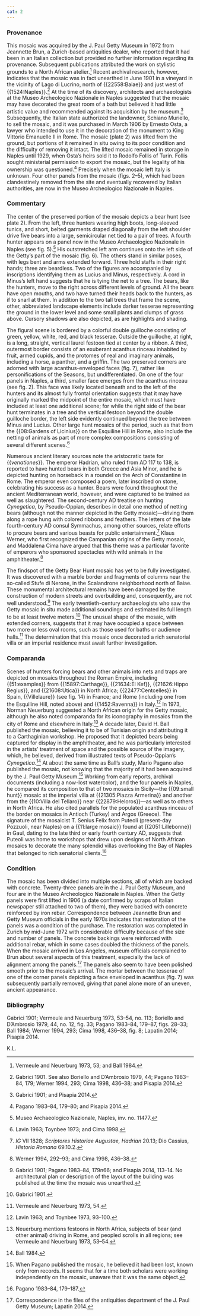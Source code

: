 ```yaml
---
cat: 2
---
```

### Provenance

This mosaic was acquired by the J. Paul Getty Museum in 1972 from Jeannette Brun, a Zurich-based antiquities dealer, who reported that it had been in an Italian collection but provided no further information regarding its provenance. Subsequent publications attributed the work on stylistic grounds to a North African atelier.[^1] Recent archival research, however, indicates that the mosaic was in fact unearthed in June 1901 in a vineyard in the vicinity of Lago di Lucrino, north of {{22558:Baiae}} and just west of {{1524:Naples}}.[^2] At the time of its discovery, architects and archaeologists at the Museo Archeologico Nazionale in Naples suggested that the mosaic may have decorated the great room of a bath but believed it had little artistic value and recommended against its acquisition by the museum.[^3] Subsequently, the Italian state authorized the landowner, Schiano Muriello, to sell the mosaic, and it was purchased in March 1906 by Ernesto Osta, a lawyer who intended to use it in the decoration of the monument to King Vittorio Emanuelle II in Rome. The mosaic (plate 2) was lifted from the ground, but portions of it remained in situ owing to its poor condition and the difficulty of removing it intact. The lifted mosaic remained in storage in Naples until 1929, when Osta’s heirs sold it to Rodolfo Follis of Turin. Follis sought ministerial permission to export the mosaic, but the legality of his ownership was questioned.[^4] Precisely when the mosaic left Italy is unknown. Four other panels from the mosaic (figs. 2–5), which had been clandestinely removed from the site and eventually recovered by Italian authorities, are now in the Museo Archeologico Nazionale in Naples.

### Commentary

The center of the preserved portion of the mosaic depicts a bear hunt (see plate 2). From the left, three hunters wearing high boots, long-sleeved tunics, and short, belted garments draped diagonally from the left shoulder drive five bears into a large, semicircular net tied to a pair of trees. A fourth hunter appears on a panel now in the Museo Archaeologico Nazionale in Naples (see fig. 5).[^5] His outstretched left arm continues onto the left side of the Getty’s part of the mosaic (fig. 6). The others stand in similar poses, with legs bent and arms extended forward. Three hold staffs in their right hands; three are beardless. Two of the figures are accompanied by inscriptions identifying them as Lucius and Minus, respectively. A cord in Minus’s left hand suggests that he is tying the net to a tree. The bears, like the hunters, move to the right across different levels of ground. All the bears have open mouths, and two have turned their heads back to the hunters, as if to snarl at them. In addition to the two tall trees that frame the scene, other, abbreviated landscape elements include darker tesserae representing the ground in the lower level and some small plants and clumps of grass above. Cursory shadows are also depicted, as are highlights and shading.

The figural scene is bordered by a colorful double guilloche consisting of green, yellow, white, red, and black tesserae. Outside the guilloche, at right, is a long, straight, vertical laurel festoon tied at center by a ribbon. A third, outermost border consists of an exuberant acanthus rinceau inhabited by fruit, armed cupids, and the protomes of real and imaginary animals, including a horse, a panther, and a griffin. The two preserved corners are adorned with large acanthus-enveloped faces (fig. 7), rather like personifications of the Seasons, but undifferentiated. On one of the four panels in Naples, a third, smaller face emerges from the acanthus rinceau (see fig. 2). This face was likely located beneath and to the left of the hunters and its almost fully frontal orientation suggests that it may have originally marked the midpoint of the entire mosaic, which must have included at least one additional scene; for while the right side of the bear hunt terminates in a tree and the vertical festoon beyond the double guilloche border, the left side evidently continued beyond the tree between Minus and Lucius. Other large hunt mosaics of the period, such as that from the {{08:Gardens of Licinius}} on the Esquiline Hill in Rome, also include the netting of animals as part of more complex compositions consisting of several different scenes.[^6]

Numerous ancient literary sources note the aristocratic taste for {{*venationes*}}. The emperor Hadrian, who ruled from AD 117 to 138, is reported to have hunted bears in both Greece and Asia Minor, and he is depicted hunting on horseback in a roundel on the Arch of Constantine in Rome. The emperor even composed a poem, later inscribed on stone, celebrating his success as a hunter. Bears were found throughout the ancient Mediterranean world, however, and were captured to be trained as well as slaughtered. The second-century AD treatise on hunting *Cynegetica*, by Pseudo-Oppian, describes in detail one method of netting bears (although not the manner depicted in the Getty mosaic)—driving them along a rope hung with colored ribbons and feathers. The letters of the late fourth-century AD consul Symmachus, among other sources, relate efforts to procure bears and various beasts for public entertainment.[^7] Klaus Werner, who first recognized the Campanian origins of the Getty mosaic, and Maddalena Cima have argued that this theme was a particular favorite of emperors who sponsored spectacles with wild animals in the amphitheater.[^8]

The findspot of the Getty Bear Hunt mosaic has yet to be fully investigated. It was discovered with a marble border and fragments of columns near the so-called Stufe di Nerone, in the Scalandrone neighborhood north of Baiae. These monumental architectural remains have been damaged by the construction of modern streets and overbuilding and, consequently, are not well understood.[^9] The early twentieth-century archaeologists who saw the Getty mosaic in situ made additional soundings and estimated its full length to be at least twelve meters.[^10] The unusual shape of the mosaic, with extended corners, suggests that it may have occupied a space between two more or less oval rooms, such as those used for baths or audience halls.[^11] The determination that this mosaic once decorated a rich senatorial villa or an imperial residence must await further investigation.

### Comparanda

Scenes of hunters forcing bears and other animals into nets and traps are depicted on mosaics throughout the Roman Empire, including {{51:examples}} from {{15897:Carthage}}, {{21634:El Kef}}, {{21626:Hippo Regius}}, and {{21608:Utica}} in North Africa; {{22477:Centcelles}} in Spain, {{Villelaure}} (see fig. 14) in France; and Rome (including one from the Esquiline Hill, noted above) and {{1452:Ravenna}} in Italy.[^12] In 1973, Norman Neuerburg suggested a North African origin for the Getty mosaic, although he also noted comparanda for its iconography in mosaics from the city of Rome and elsewhere in Italy.[^13] A decade later, David H. Ball published the mosaic, believing it to be of Tunisian origin and attributing it to a Carthaginian workshop. He proposed that it depicted bears being captured for display in the amphitheater, and he was particularly interested in the artists’ treatment of space and the possible source of the imagery, which, he believed, derived from illustrated texts of Pseudo-Oppian’s *Cynegetica*.[^14] At about the same time as Ball’s study, Mario Pagano also published the mosaic, not knowing that the majority of it had been acquired by the J. Paul Getty Museum.[^15] Working from early reports, archival documents (including a now-lost watercolor), and the four panels in Naples, he compared its composition to that of two mosaics in Sicily—the {{09:small hunt}} mosaic at the imperial villa at {{21305:Piazza Armerina}} and another from the {{10:Villa del Tellaro}} near {{22879:Heloros}}—as well as to others in North Africa. He also cited parallels for the populated acanthus rinceau of the border on mosaics in Antioch (Turkey) and Argos (Greece). The signature of the mosaicist T. Senius Felix from Puteoli (present-day Pozzuoli, near Naples) on a {{11:large mosaic}} found at {{2051:Lillebonne}} in Gaul, dating to the late third or early fourth century AD, suggests that Puteoli was home to workshops that drew upon designs of North African mosaics to decorate the many splendid villas overlooking the Bay of Naples that belonged to rich senatorial clients.[^16]

### Condition

The mosaic has been divided into multiple sections, all of which are backed with concrete. Twenty-three panels are in the J. Paul Getty Museum, and four are in the Museo Archeologico Nazionale in Naples. When the Getty panels were first lifted in 1906 (a date confirmed by scraps of Italian newspaper still attached to two of them), they were backed with concrete reinforced by iron rebar. Correspondence between Jeannette Brun and Getty Museum officials in the early 1970s indicates that restoration of the panels was a condition of the purchase. The restoration was completed in Zurich by mid-June 1972 with considerable difficulty because of the size and number of panels. The concrete backings were reinforced with additional rebar, which in some cases doubled the thickness of the panels. When the mosaic arrived in Los Angeles, museum officials complained to Brun about several aspects of this treatment, especially the lack of alignment among the panels.[^17] The panels also seem to have been polished smooth prior to the mosaic’s arrival. The mortar between the tesserae of one of the corner panels depicting a face enveloped in acanthus (fig. 7) was subsequently partially removed, giving that panel alone more of an uneven, ancient appearance.

### Bibliography

Gabrici 1901; Vermeule and Neuerburg 1973, 53–54, no. 113; Boriello and D’Ambrosio 1979, 44, no. 12, fig. 33; Pagano 1983–84, 179–87, figs. 28–33; Ball 1984; Werner 1994, 293; Cima 1998, 436–38, fig. 8; Lapatin 2014; Pisapia 2014.

K.L.

[^1]: Vermeule and Neuerburg 1973, 53; and Ball 1984.

[^2]: Gabrici 1901. See also Boriello and D’Ambrosio 1979, 44; Pagano 1983–84, 179; Werner 1994, 293; Cima 1998, 436–38; and Pisapia 2014.

[^3]: Gabrici 1901; and Pisapia 2014.

[^4]: Pagano 1983–84, 179–80; and Pisapia 2014.

[^5]: Museo Archaeologico Nazionale, Naples, inv. no. 11477.

[^6]: Lavin 1963; Toynbee 1973; and Cima 1998.

[^7]: *IG* VII 1828; *Scriptores Historiae Augustae, Hadrian* 20.13; Dio Cassius, *Historia Romana* 69.10.2.

[^8]: Werner 1994, 292–93; and Cima 1998, 436–38.

[^9]: Gabrici 1901; Pagano 1983–84, 179n66; and Pisapia 2014, 113–14. No architectural plan or description of the layout of the building was published at the time the mosaic was unearthed.

[^10]: Gabrici 1901.

[^11]: Vermeule and Neuerburg 1973, 54.

[^12]: Lavin 1963; and Toynbee 1973, 93–100.

[^13]: Neuerburg mentions festoons in North Africa, subjects of bear (and other animal) driving in Rome, and peopled scrolls in all regions; see Vermeule and Neuerburg 1973, 53–54.

[^14]: Ball 1984.

[^15]: When Pagano published the mosaic, he believed it had been lost, known only from records. It seems that for a time both scholars were working independently on the mosaic, unaware that it was the same object.

[^16]: Pagano 1983–84, 179–187.

[^17]: Correspondence in the files of the antiquities department of the J. Paul Getty Museum; Lapatin 2014.
